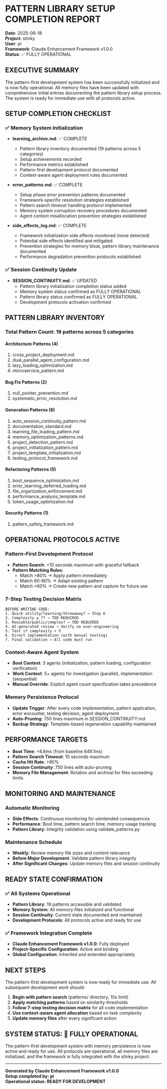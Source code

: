 # PATTERN LIBRARY SETUP COMPLETION REPORT

**Date**: 2025-06-18  
**Project**: stinky  
**User**: pi  
**Framework**: Claude Enhancement Framework v1.0.0  
**Status**: ✅ FULLY OPERATIONAL

## EXECUTIVE SUMMARY

The pattern-first development system has been successfully initialized and is now fully operational. All memory files have been updated with comprehensive initial entries documenting the pattern library setup process. The system is ready for immediate use with all protocols active.

## SETUP COMPLETION CHECKLIST

### ✅ Memory System Initialization
- **learning_archive.md**: ✅ COMPLETE
  - Pattern library inventory documented (19 patterns across 5 categories)
  - Setup achievements recorded
  - Performance metrics established
  - Pattern-first development protocol documented
  - Context-aware agent deployment rules documented

- **error_patterns.md**: ✅ COMPLETE
  - Setup phase error prevention patterns documented
  - Framework-specific resolution strategies established
  - Pattern search timeout handling protocol implemented
  - Memory system corruption recovery procedures documented
  - Agent context misallocation prevention strategies established

- **side_effects_log.md**: ✅ COMPLETE
  - Framework initialization side effects monitored (none detected)
  - Potential side effects identified and mitigated
  - Prevention strategies for memory bloat, pattern library maintenance documented
  - Performance degradation prevention protocols established

### ✅ Session Continuity Update
- **SESSION_CONTINUITY.md**: ✅ UPDATED
  - Pattern library initialization completion status added
  - Memory system status confirmed as FULLY OPERATIONAL
  - Pattern library status confirmed as FULLY OPERATIONAL
  - Development protocols activation confirmed

## PATTERN LIBRARY INVENTORY

### Total Pattern Count: 19 patterns across 5 categories

#### Architecture Patterns (4)
1. cross_project_deployment.md
2. dual_parallel_agent_configuration.md
3. lazy_loading_optimization.md
4. microservice_pattern.md

#### Bug Fix Patterns (2)
1. null_pointer_prevention.md
2. systematic_error_resolution.md

#### Generation Patterns (8)
1. auto_session_continuity_pattern.md
2. documentation_standard.md
3. learning_file_loading_pattern.md
4. memory_optimization_patterns.md
5. project_detection_pattern.md
6. project_initialization_pattern.md
7. project_template_initialization.md
8. testing_protocol_framework.md

#### Refactoring Patterns (5)
1. boot_sequence_optimization.md
2. error_learning_deferred_loading.md
3. file_organization_enforcement.md
4. performance_analysis_template.md
5. token_usage_optimization.md

#### Security Patterns (1)
1. pattern_safety_framework.md

## OPERATIONAL PROTOCOLS ACTIVE

### Pattern-First Development Protocol
- **Pattern Search**: <10 seconds maximum with graceful fallback
- **Pattern Matching Rules**:
  - Match >80% → Apply pattern immediately
  - Match 60-80% → Adapt existing pattern
  - Match <60% → Create new pattern and capture for future use

### 7-Step Testing Decision Matrix
```
BEFORE WRITING CODE:
1. Quick utility/learning/throwaway? → Step 6
2. Complexity ≥ 7? → TDD REQUIRED
3. Reusable/public/complex? → TDD REQUIRED
4. AI-generated review → Verify no over-engineering
5. Test if complexity > 5
6. Direct implementation (with manual testing)
7. Final validation → All code must run
```

### Context-Aware Agent System
- **Boot Context**: 3 agents (initialization, pattern loading, configuration verification)
- **Work Context**: 5+ agents for investigation (parallel), implementation (sequential)
- **Manual Override**: Explicit agent count specification takes precedence

### Memory Persistence Protocol
- **Update Trigger**: After every code implementation, pattern application, error encounter, testing decision, agent deployment
- **Auto-Pruning**: 750 lines maximum in SESSION_CONTINUITY.md
- **Backup Strategy**: Template-based regeneration capability maintained

## PERFORMANCE TARGETS

- **Boot Time**: <6.6ms (from baseline 649.1ms)
- **Pattern Search Timeout**: 10 seconds maximum
- **Cache Hit Rate**: >90%
- **Session Continuity**: 750 lines with auto-pruning
- **Memory File Management**: Rotation and archival for files exceeding limits

## MONITORING AND MAINTENANCE

### Automatic Monitoring
- **Side Effects**: Continuous monitoring for unintended consequences
- **Performance**: Boot time, pattern search time, memory usage tracking
- **Pattern Library**: Integrity validation using validate_patterns.py

### Maintenance Schedule
- **Weekly**: Review memory file sizes and content relevance
- **Before Major Development**: Validate pattern library integrity
- **After Significant Changes**: Update memory files and session continuity

## READY STATE CONFIRMATION

### ✅ All Systems Operational
- **Pattern Library**: 19 patterns accessible and validated
- **Memory System**: All memory files initialized and functional
- **Session Continuity**: Current state documented and maintained
- **Development Protocols**: All protocols active and ready for use

### ✅ Framework Integration Complete
- **Claude Enhancement Framework v1.0.0**: Fully deployed
- **Project-Specific Configuration**: Active and binding
- **Global Configuration**: Inherited and extended appropriately

## NEXT STEPS

The pattern-first development system is now ready for immediate use. All subsequent development work should:

1. **Begin with pattern search** (patterns/ directory, 10s limit)
2. **Apply matching patterns** based on similarity thresholds
3. **Follow 7-step testing decision matrix** for all code implementation
4. **Use context-aware agent allocation** based on task complexity
5. **Update memory files** after every significant action

## SYSTEM STATUS: 🚀 FULLY OPERATIONAL

The pattern-first development system with memory persistence is now active and ready for use. All protocols are operational, all memory files are initialized, and the framework is fully integrated with the stinky project.

---

**Generated by Claude Enhancement Framework v1.0.0**  
**Setup completed by: pi**  
**Operational status: READY FOR DEVELOPMENT**